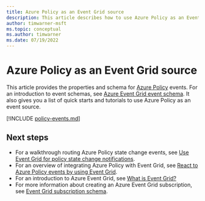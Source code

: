 ```yaml
---
title: Azure Policy as an Event Grid source
description: This article describes how to use Azure Policy as an Event Grid event source. It provides the schema and links to tutorial and how-to articles.
author: timwarner-msft
ms.topic: conceptual
ms.author: timwarner
ms.date: 07/19/2022
---
```


# Azure Policy as an Event Grid source

This article provides the properties and schema for [Azure Policy](../governance/policy/index.yml)
events. For an introduction to event schemas, see
[Azure Event Grid event schema](./event-schema.md). It also gives you a list of quick starts and
tutorials to use Azure Policy as an event source.

[!INCLUDE [policy-events.md](../../includes/policy/policy-events.md)]

## Next steps

- For a walkthrough routing Azure Policy state change events, see
  [Use Event Grid for policy state change notifications](../governance/policy/tutorials/route-state-change-events.md).
- For an overview of integrating Azure Policy with Event Grid, see
  [React to Azure Policy events by using Event Grid](../governance/policy/concepts/event-overview.md).
- For an introduction to Azure Event Grid, see [What is Event Grid?](./overview.md)
- For more information about creating an Azure Event Grid subscription, see
  [Event Grid subscription schema](./subscription-creation-schema.md).